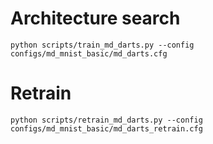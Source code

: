 # Architecture search
`python scripts/train_md_darts.py --config configs/md_mnist_basic/md_darts.cfg`

# Retrain
`python scripts/retrain_md_darts.py --config configs/md_mnist_basic/md_darts_retrain.cfg`
